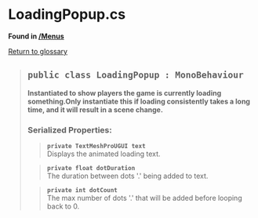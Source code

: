 # LoadingPopup.cs
**Found in [/Menus](../BALLISTIC/Assets/Scripts/Menus/LoadingPopup.cs)**

[Return to glossary](glossary.md)

> ## `public class LoadingPopup : MonoBehaviour`
> **Instantiated to show players the game is currently loading something.Only instantiate this if loading consistently takes a long time, and it will result in a scene change.**
> 
> ### **Serialized Properties:**
>> **`private TextMeshProUGUI text`**\
>> Displays the animated loading text.
> 
>> **`private float dotDuration`**\
>> The duration between dots '.' being added to text.
> 
>> **`private int dotCount`**\
>> The max number of dots '.' that will be added before looping back to 0.
> 
